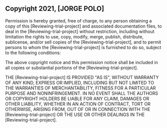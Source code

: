 ## Copyright 2021, [JORGE POLO]



Permission is hereby granted, free of charge, to any person obtaining a copy of this [Reviewing-trial-project] and associated documentation files, to deal in the [Reviewing-trial-project] without restriction, including without limitation the rights to use, copy, modify, merge, publish, distribute, sublicense, and/or sell copies of the [Reviewing-trial-project], and to permit persons to whom the [Reviewing-trial-project] is furnished to do so, subject to the following conditions:

The above copyright notice and this permission notice shall be included in all copies or substantial portions of the [Reviewing-trial-project].

THE [Reviewing-trial-project] IS PROVIDED "AS IS", WITHOUT WARRANTY OF ANY KIND, EXPRESS OR IMPLIED, INCLUDING BUT NOT LIMITED TO THE WARRANTIES OF MERCHANTABILITY, FITNESS FOR A PARTICULAR PURPOSE AND NONINFRINGEMENT. IN NO EVENT SHALL THE AUTHORS OR COPYRIGHT HOLDERS BE LIABLE FOR ANY CLAIM, DAMAGES OR OTHER LIABILITY, WHETHER IN AN ACTION OF CONTRACT, TORT OR OTHERWISE, ARISING FROM, OUT OF OR IN CONNECTION WITH THE [Reviewing-trial-project] OR THE USE OR OTHER DEALINGS IN THE [Reviewing-trial-project].

